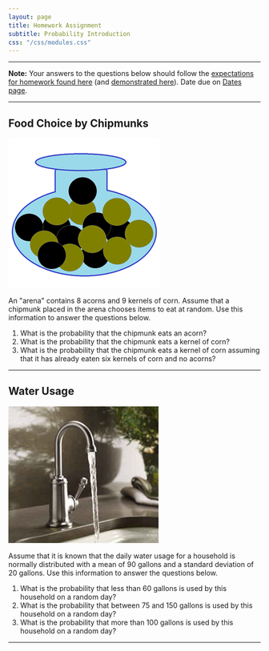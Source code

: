 ```yaml
---
layout: page
title: Homework Assignment
subtitle: Probability Introduction
css: "/css/modules.css"
---
```


----

<div class="alert alert-warning">
<strong>Note:</strong> Your answers to the questions below should follow the <a href="../resources/hwformat" target="_blank">expectations for homework found here</a> (and <a href="../resources/FAQ/FAQs/HWFormat_Example.pdf" target="_blank">demonstrated here</a>). Date due on <a href="../resources/Dates-Current.html" target="_blank">Dates page</a>.
</div>

----

## Food Choice by Chipmunks
<img src="zimgs/urn.png" alt="Urn" class="img-right">

An "arena" contains 8 acorns and 9 kernels of corn. Assume that a chipmunk placed in the arena chooses items to eat at random. Use this information to answer the questions below.

1. What is the probability that the chipmunk eats an acorn?
1. What is the probability that the chipmunk eats a kernel of corn?
1. What is the probability that the chipmunk eats a kernel of corn assuming that it has already eaten six kernels of corn and no acorns?

----

## Water Usage
<img src="zimgs/faucet-water-usage.png" alt="Faucet" class="img-right">

Assume that it is known that the daily water usage for a household is normally distributed with a mean of 90 gallons and a standard deviation of 20 gallons. Use this information to answer the questions below.

1. What is the probability that less than 60 gallons is used by this household on a random day?
1. What is the probability that between 75 and 150 gallons is used by this household on a random day?
1. What is the probability that more than 100 gallons is used by this household on a random day?

----
